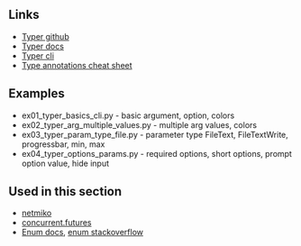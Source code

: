 ## Links

* [Typer github](https://github.com/tiangolo/typer)
* [Typer docs](https://typer.tiangolo.com/tutorial/)
* [Typer cli](https://typer.tiangolo.com/typer-cli/)
* [Type annotations cheat sheet](https://mypy.readthedocs.io/en/latest/cheat_sheet_py3.html)


## Examples

* ex01_typer_basics_cli.py - basic argument, option, colors
* ex02_typer_arg_multiple_values.py - multiple arg values, colors
* ex03_typer_param_type_file.py - parameter type FileText, FileTextWrite, progressbar, min, max
* ex04_typer_options_params.py - required options, short options, prompt option value, hide input


## Used in this section

* [netmiko](https://github.com/natenka/pyneng-examples/tree/main/ssh_telnet/netmiko)
* [concurrent.futures](https://github.com/natenka/pyneng-examples/tree/main/concurrent_futures)
* [Enum docs](https://docs.python.org/3/library/enum.html), [enum stackoverflow](https://stackoverflow.com/questions/37601644/python-whats-the-enum-type-good-for)

